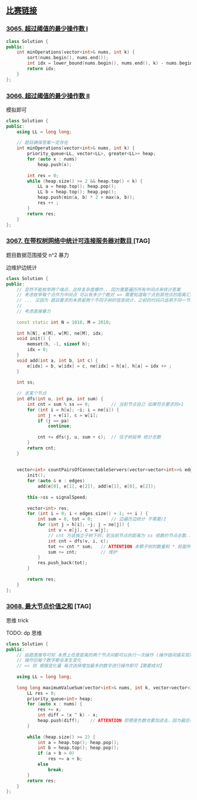 ## [比赛链接](https://leetcode.cn/contest/biweekly-contest-125/)


### [3065. 超过阈值的最少操作数 I](https://leetcode.cn/problems/minimum-operations-to-exceed-threshold-value-i/)



```c++
class Solution {
public:
    int minOperations(vector<int>& nums, int k) {
        sort(nums.begin(), nums.end());
        int idx = lower_bound(nums.begin(), nums.end(), k) - nums.begin();
        return idx;
    }
};
```


### [3066. 超过阈值的最少操作数 II](https://leetcode.cn/problems/minimum-operations-to-exceed-threshold-value-ii/)

模拟即可

```c++
class Solution {
public:
    using LL = long long;
    
    // 题目确保答案一定存在
    int minOperations(vector<int>& nums, int k) {
        priority_queue<LL, vector<LL>, greater<LL>> heap;
        for (auto x : nums)
            heap.push(x);
        
        int res = 0;
        while (heap.size() >= 2 && heap.top() < k) {
            LL a = heap.top(); heap.pop();
            LL b = heap.top(); heap.pop();
            heap.push(min(a, b) * 2 + max(a, b));
            res ++ ;
        }
        return res;
    }
};
```

### [3067. 在带权树网络中统计可连接服务器对数目 ](https://leetcode.cn/problems/count-pairs-of-connectable-servers-in-a-weighted-tree-network/) [TAG]

题目数据范围接受 n^2 暴力

边维护边统计

```c++
class Solution {
public:
    // 显然不能枚举两个端点，这样复杂度爆炸...因为需要遍历所有中间点来统计答案
    // 考虑枚举每个点作为中间点 可以有多少个数对 => 需要知道每个点到其他点的距离汇总信息
    // ... 又因为 题目要求的本质是两个不同子树的信息统计，之前的代码只适用于同一节点的固定两侧 无法细拆
    //
    // 考虑直接暴力
    
    const static int N = 1010, M = 2010;
    
    int h[N], e[M], w[M], ne[M], idx;
    void init() {
        memset(h, -1, sizeof h);
        idx = 0;
    }
    void add(int a, int b, int c) {
        e[idx] = b, w[idx] = c, ne[idx] = h[a], h[a] = idx ++ ;
    }
    
    int ss;
    
    // 求某个节点
    int dfs(int u, int pa, int sum) {
        int cnt = sum % ss == 0;        // 当前节点自己 如果符合要求则+1
        for (int i = h[u]; ~i; i = ne[i]) {
            int j = e[i], c = w[i];
            if (j == pa)
                continue;
            
            cnt += dfs(j, u, sum + c);  // 往子树延伸 统计总数
        }
        return cnt;
    }
    
    
    vector<int> countPairsOfConnectableServers(vector<vector<int>>& edges, int signalSpeed) {
        init();
        for (auto & e : edges)
            add(e[0], e[1], e[2]), add(e[1], e[0], e[2]);
        
        this->ss = signalSpeed;
        
        vector<int> res;
        for (int i = 0; i < edges.size() + 1; ++ i ) {
            int sum = 0, tot = 0;       // 边遍历边统计 不需要/2
            for (int j = h[i]; ~j; j = ne[j]) {
                int v = e[j], c = w[j];
                // cnt 为该独立子树下的、到当前节点的距离为 ss 倍数的节点总数...
                int cnt = dfs(v, i, c);
                tot += cnt * sum;   // ATTENTION 本颗子树的数量和 * 前面所有子树的数量和
                sum += cnt;         // 维护
            }
            res.push_back(tot);
        }
        
        return res;
    }
};
```

### [3068. 最大节点价值之和](https://leetcode.cn/problems/find-the-maximum-sum-of-node-values/) [TAG]

思维 trick

TODO: dp 思维

```c++
class Solution {
public:
    // 由题意推导可知 本质上任意距离的两个节点间都可以执行一次操作 (操作链间接实现)
    // 操作后每个数字都会发生变化
    // => 则 根据变化量 每次选择增加最多的数字进行操作即可【需要成对】
    
    using LL = long long;
    
    long long maximumValueSum(vector<int>& nums, int k, vector<vector<int>>& edges) {
        LL res = 0;
        priority_queue<int> heap;
        for (auto x : nums) {
            res += x;
            int diff = (x ^ k) - x;
            heap.push(diff);    // ATTENTION 即便是负数也要加进去，因为最后可能 +/- 组合成一对
        }
        
        while (heap.size() >= 2) {
            int a = heap.top(); heap.pop();
            int b = heap.top(); heap.pop();
            if (a + b > 0)
                res += a + b;
            else
                break;
        }
        return res;
    }
};
```
